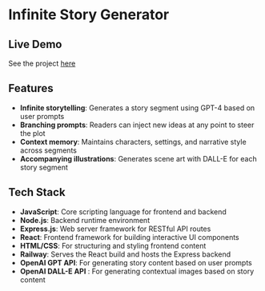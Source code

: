 # Infinite Story Generator

## Live Demo
See the project [here](https://infinite-story.up.railway.app/)

## Features
- **Infinite storytelling**: Generates a story segment using GPT-4 based on user prompts
- **Branching prompts**: Readers can inject new ideas at any point to steer the plot
- **Context memory**: Maintains characters, settings, and narrative style across segments
- **Accompanying illustrations**: Generates scene art with DALL-E for each story segment

## Tech Stack
- **JavaScript**: Core scripting language for frontend and backend
- **Node.js**: Backend runtime environment
- **Express.js**: Web server framework for RESTful API routes
- **React**: Frontend framework for building interactive UI components
- **HTML/CSS**: For structuring and styling frontend content
- **Railway**: Serves the React build and hosts the Express backend
- **OpenAI GPT API**: For generating story content based on user prompts
- **OpenAI DALL-E API** : For generating contextual images based on story content
